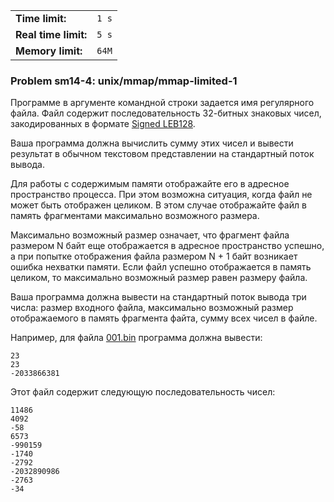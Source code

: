 |                      |       |
|----------------------|-------|
| **Time limit:**      | `1 s` |
| **Real time limit:** | `5 s` |
| **Memory limit:**    | `64M` |


### Problem sm14-4: unix/mmap/mmap-limited-1

Программе в аргументе командной строки задается имя регулярного
файла. Файл содержит последовательность 32-битных знаковых чисел,
закодированных в формате [Signed
LEB128](https://en.wikipedia.org/wiki/LEB128).

Ваша программа должна вычислить сумму этих чисел и вывести
результат в обычном текстовом представлении на стандартный поток
вывода.

Для работы с содержимым памяти отображайте его в адресное
пространство процесса. При этом возможна ситуация, когда файл не
может быть отображен целиком. В этом случае отображайте файл в
память фрагментами максимально возможного размера.

Максимально возможный размер означает, что фрагмент файла
размером N байт еще отображается в адресное пространство успешно,
а при попытке отображения файла размером N + 1 байт возникает
ошибка нехватки памяти. Если файл успешно отображается в память
целиком, то максимально возможный размер равен размеру файла.

Ваша программа должна вывести на стандартный поток вывода три
числа: размер входного файла, максимально возможный размер
отображаемого в память фрагмента файта, сумму всех чисел в файле.

Например, для файла
[001.bin](https://caos.ejudge.ru/ej/client?SID=00000000&prob_id=115&action=194&file=001.bin)
программа должна вывести:

    
    
    23
    23
    -2033866381

Этот файл содержит следующую последовательность чисел:

    
    
    11486
    4092
    -58
    6573
    -990159
    -1740
    -2792
    -2032890986
    -2763
    -34

